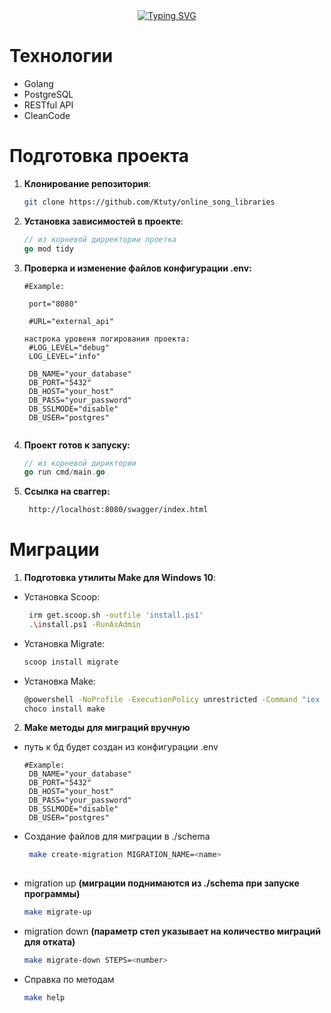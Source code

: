 <div align="center">
  <a href="https://git.io/typing-svg"><img src="https://readme-typing-svg.herokuapp.com?font=Tektur&size=40&duration=4000&color=28DAFF&center=true&vCenter=true&width=435&height=100&lines=online_song_libraries" alt="Typing SVG" /></a>
</div>

# Технологии

- Golang
- PostgreSQL
- RESTful API
- CleanCode

# Подготовка проекта

1. **Клонирование репозитория**:
   ```sh
   git clone https://github.com/Ktuty/online_song_libraries

2. **Установка зависимостей в проекте**:
   ```go
   // из корневой дирректории проетка
   go mod tidy

3. **Проверка и изменение файлов конфигурации .env:**
   ```env
   #Example:
   
    port="8080"

    #URL="external_api"

   настрока уровеня логирования проекта:
    #LOG_LEVEL="debug"
    LOG_LEVEL="info"
    
    DB_NAME="your_database"
    DB_PORT="5432"
    DB_HOST="your_host"
    DB_PASS="your_password"
    DB_SSLMODE="disable"
    DB_USER="postgres"


4. **Проект готов к запуску:**
   ```go
   // из корневой дириктории
   go run cmd/main.go

5. **Ссылка на сваггер:**
   ```sh
    http://localhost:8080/swagger/index.html

# Миграции
1. **Подготовка утилиты Make для Windows 10**:
 * Установка Scoop:
     ```sh
      irm get.scoop.sh -outfile 'install.ps1'
      .\install.ps1 -RunAsAdmin

  * Установка Migrate:
     ```sh
     scoop install migrate

  * Установка Make:
     ```sh
     @powershell -NoProfile -ExecutionPolicy unrestricted -Command "iex ((new-object net.webclient).DownloadString('https://chocolatey.org/install.ps1'))" && SET PATH=%PATH%;%ALLUSERSPROFILE%\chocolatey\bin
     choco install make

2. **Make методы для миграций вручную**
 * путь к бд будет создан из конфигурации .env
     ```env
     #Example:
      DB_NAME="your_database"
      DB_PORT="5432"
      DB_HOST="your_host"
      DB_PASS="your_password"
      DB_SSLMODE="disable"
      DB_USER="postgres"
     
  * Создание файлов для миграции в ./schema
    ```sh
     make create-migration MIGRATION_NAME=<name>
   
  * migration up __(миграции поднимаются из ./schema при запуске программы)__
     ```sh
     make migrate-up
     
  * migration down __(параметр степ указывает на количество миграций для отката)__
    ```sh
    make migrate-down STEPS=<number>

  * Справка по методам
    ```sh
    make help
  
